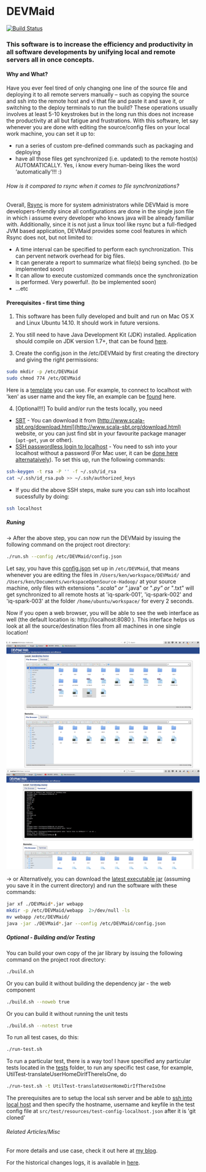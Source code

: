 # DEVMaid 

[![Build Status](https://travis-ci.org/DEVMaid/DEVMaid.svg?branch=master)](https://travis-ci.org/DEVMaid/DEVMaid.svg)

### This software is to increase the efficiency and productivity in all software developments by unifying local and remote servers all in once concepts.

#### Why and What?
Have you ever feel tired of only changing one line of the source file and deploying it to all remote servers manually – such as copying the source and ssh into the remote host and vi that file and paste it and save it, or switching to the deploy terminals to run the build?  These operations usually involves at least 5-10 keystrokes but in the long run this does not increase the productivity at all but fatigue and frustrations.  With this software, let say whenever you are done with editing the source/config files on your local work machine, you can set it up to:
- run a series of custom pre-defined commands such as packaging and deploying
- have all those files get synchronized (i.e. updated) to the remote host(s) AUTOMATICALLY.  Yes, i know every human-being likes the word ‘automatically’!!! :)  

###### How is it compared to rsync when it comes to file synchronizations?

Overall, <a href="http://linux.die.net/man/1/rsync" target="_blank">Rsync</a> is more for system administrators while DEVMaid is more developers-friendly since all configurations are done in the single json file in which i assume every developer who knows java will be already familiar with.  Additionally, since it is not just a linux tool like rsync but a full-fledged JVM based application, DEVMaid provides some cool features in which Rsync does not, but not limited to:


- A time interval can be specified to perform each synchronization.  This can pervent network overhead for big files.
- It can generate a report to summarize what file(s) being synched. (to be implemented soon)
- It can allow to execute customized commands once the synchronization is performed. Very powerful!.  (to be implemented soon)
- ...etc

#### Prerequisites - first time thing

1) This software has been fully developed and built and run on Mac OS X and Linux Ubuntu 14.10.  It should work in future versions.

2) You still need to have Java Development Kit (JDK) installed. Application should compile on JDK version 1.7+, that can be found [here](http://www.oracle.com/technetwork/java/javase/downloads/index.html).

3) Create the config.json in the /etc/DEVMaid by first creating the directory and giving the right permissions:

```bash
sudo mkdir -p /etc/DEVMaid
sudo chmod 774 /etc/DEVMaid
```

Here is a <a href="https://github.com/wwken/DEVMaid/blob/master/src/main/resources/config.json" target="_blank">template</a> you can use.  For example, to connect to localhost with 'ken' as user name and the key file, an example can be <a href="https://github.com/wwken/DEVMaid/blob/master/src/test/resources/test-config-localhost.json" target="_blank">found</a> here. 

4) [Optional!!!] To build and/or run the tests locally, you need 
  - <a href="http://www.scala-sbt.org/" target="_blank">SBT</a> - You can download it from [http://www.scala-sbt.org/download.html](http://www.scala-sbt.org/download.html) website, or you can just find sbt in your favourite package manager (`apt-get`, `yum` or other).
  - <a href="http://hortonworks.com/kb/generating-ssh-keys-for-passwordless-login/" target="_blank">SSH passwordless login to localhost</a> - You need to ssh into your localhost without a password (For Mac user, it can be <a href="http://osxdaily.com/2011/09/30/remote-login-ssh-server-mac-os-x/" target="_blank">done here alternataively</a>).  To set this up, run the following commands: <br/>
```bash
ssh-keygen -t rsa -P '' -f ~/.ssh/id_rsa 
cat ~/.ssh/id_rsa.pub >> ~/.ssh/authorized_keys 
```
  - If you did the above SSH steps, make sure you can ssh into localhost sucessfully by doing:
```bash
ssh localhost
```

##### Runing

-> After the above step, you can now run the DEVMaid by issuing the following command on the project root directory:
```bash
./run.sh --config /etc/DEVMaid/config.json
```
Let say, you have this <a href="https://github.com/wwken/DEVMaid/blob/master/src/test/resources/test-config-iq-spark.json" target="_blank">config.json</a> set up in `/etc/DEVMaid`, that means whenever you are editing the files in `/Users/ken/workspace/DEVMaid/` and `/Users/ken/Documents/workspaceOpenSource-Hadoop/` at your source machine, only files with extensions "*.scala" or "*.java" or "*.py" or "*.txt" will get synchronized to all remote hosts at 'iq-spark-001', 'iq-spark-002' and 'iq-spark-003' at the folder `/home/ubuntu/workspace/` for every 2 seconds.  

Now if you open a web browser, you will be able to see the web interface as well (the default location is: http://localhost:8080 ).  This interface helps us look at all the source/destination files from all machines in one single location!

![Alt text](demo/screen-1.png?raw=true "Web interface for managing the source and destination machines")
![Alt text](demo/screen-2.png?raw=true "Web interface for issuing any remote commands")

-> or Alternatively, you can download the <a href="https://github.com/wwken/DEVMaid/blob/master/release/latest/" target="_blank">latest executable jar</a> (assuming you save it in the current directory) and run the software with these commands:

```bash
jar xf ./DEVMaid*.jar webapp
mkdir -p /etc/DEVMaid/webapp  2>/dev/null -ls
mv webapp /etc/DEVMaid/
java -jar ./DEVMaid*.jar --config /etc/DEVMaid/config.json
```


##### Optional - Building and/or Testing

You can build your own copy of the jar library by issuing the following command on the project root directory:
```bash
./build.sh
```
Or you can build it without building the dependency jar - the web component
```bash
./build.sh --noweb true
```
Or you can build it without running the unit tests
```bash
./build.sh --notest true
```


To run all test cases, do this:
```bash
./run-test.sh
```

To run a particular test, there is a way too!  I have specified any particular tests located in the <a href="https://github.com/wwken/DEVMaid/blob/master/tests/" target="_blank">tests</a> folder, to run any specific test case, for example, UtilTest-translateUserHomeDirIfThereIsOne, do
```bash
./run-test.sh -t UtilTest-translateUserHomeDirIfThereIsOne
```

The prerequisites are to setup the local ssh server and be able to <a href="https://developer.apple.com/library/mac/documentation/Darwin/Reference/ManPages/man1/ssh.1.html" target="_blank">ssh into local host</a> and then specify the hostname, username and keyfile in the test config file at `src/test/resources/test-config-localhost.json` after it is 'git cloned'

###### Related Articles/Misc 

For more details and use case, check it out here at <a href="https://wwken.wordpress.com/2015/10/23/serversynchronizer-the-software-that-synchronizes-all-the-files-from-a-local-server-to-all-remote-servers/" target="_blank">my blog</a>.

For the historical changes logs, it is available in <a href="https://github.com/wwken/DEVMaid/blob/master/CHANGES.md" target="_blank">here</a>.



